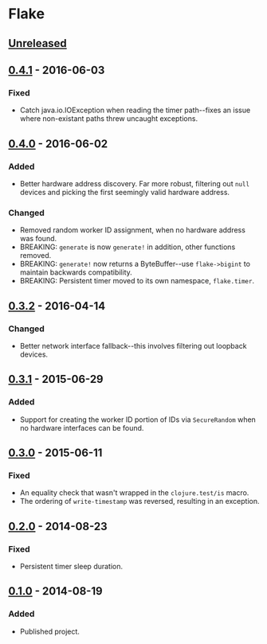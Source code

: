 # Flake

## [Unreleased]

## [0.4.1] - 2016-06-03
### Fixed
- Catch java.io.IOException when reading the timer path--fixes an issue where
    non-existant paths threw uncaught exceptions.

## [0.4.0] - 2016-06-02
### Added
- Better hardware address discovery. Far more robust, filtering out `null`
devices and picking the first seemingly valid hardware address.

### Changed
- Removed random worker ID assignment, when no hardware address was found.
- BREAKING: `generate` is now `generate!` in addition, other functions removed.
- BREAKING: `generate!` now returns a ByteBuffer--use `flake->bigint` to
    maintain backwards compatibility.
- BREAKING: Persistent timer moved to its own namespace, `flake.timer`.

## [0.3.2] - 2016-04-14
### Changed
- Better network interface fallback--this involves filtering out loopback
devices.

## [0.3.1] - 2015-06-29
### Added
- Support for creating the worker ID portion of IDs via `SecureRandom` when
no hardware interfaces can be found.

## [0.3.0] - 2015-06-11
### Fixed
- An equality check that wasn't wrapped in the `clojure.test/is` macro.
- The ordering of `write-timestamp` was reversed, resulting in an exception.

## [0.2.0] - 2014-08-23
### Fixed
- Persistent timer sleep duration.

## [0.1.0] - 2014-08-19
### Added
- Published project.

[Unreleased]: https://github.com/maxcountryman/flake/compare/0.4.1...HEAD
[0.4.1]: https://github.com/maxcountryman/flake/compare/0.4.0...0.4.1
[0.4.0]: https://github.com/maxcountryman/flake/compare/0.3.2...0.4.0
[0.3.2]: https://github.com/maxcountryman/flake/compare/0.3.1...0.3.2
[0.3.1]: https://github.com/maxcountryman/flake/compare/0.3.0...0.3.1
[0.3.0]: https://github.com/maxcountryman/flake/compare/0.2.0...0.3.0
[0.2.0]: https://github.com/maxcountryman/flake/compare/0.1.0...0.2.0
[0.1.0]: https://github.com/maxcountryman/flake/compare/0.1.0...0.1.0
